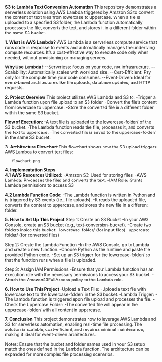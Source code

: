  **S3 to Lambda Text Conversion Automation**
This repository demonstrates a serverless solution using AWS Lambda triggered by Amazon S3 to convert the content of text files from lowercase to uppercase. When a file is uploaded to a specified S3 folder, the Lambda function automatically processes the file, converts the text, and stores it in a different folder within the same S3 bucket.


**1. What is AWS Lambda?**
AWS Lambda is a serverless compute service that runs code in response to events and automatically manages the underlying compute resources. It’s a cost-effective way to execute code only when needed, without provisioning or managing servers.

**Why Use Lambda?**
--Serverless: Focus on your code, not infrastructure.
--Scalability: Automatically scales with workload size.
--Cost-Efficient: Pay only for the compute time your code consumes.
--Event-Driven: Ideal for event-based architectures like file uploads, database updates, and HTTP requests.


**2. Project Overview**
This project utilizes AWS Lambda and S3 to:
-Trigger a Lambda function upon file upload to an S3 folder.
-Convert the file’s content from lowercase to uppercase.
-Store the converted file in a different folder within the same S3 bucket.

**Flow of Execution:**
-A text file is uploaded to the lowercase-folder/ of the S3 bucket.
-The Lambda function reads the file, processes it, and converts the text to uppercase.
-The converted file is saved to the uppercase-folder/ in the same S3 bucket.


**3. Architecture Flowchart**
   This flowchart shows how the S3 upload triggers AWS Lambda to convert text files:

       flowchart.png


**4. Implementation Steps**  
**4.1 AWS Resources Utilized:**
-Amazon S3: Used for storing files.
-AWS Lambda: Processes the files and converts the text.
-IAM Role: Grants Lambda permissions to access S3.

**4.2 Lambda Function Code:**
-The Lambda function is written in Python and is triggered by S3 events (i.e., file uploads). 
-It reads the uploaded file, converts the content to uppercase, and stores the new file in a different folder.


**5. How to Set Up This Project**
Step 1: Create an S3 Bucket
-In your AWS Console, create an S3 bucket (e.g., text-conversion-bucket).
-Create two folders inside this bucket:
-lowercase-folder/ (for input files)
-uppercase-folder/ (for converted files)

Step 2: Create the Lambda Function
-In the AWS Console, go to Lambda and create a new function.
-Choose Python as the runtime and paste the provided Python code.
-Set up an S3 trigger for the lowercase-folder/ so that the function runs when a file is uploaded.

Step 3: Assign IAM Permissions
-Ensure that your Lambda function has an execution role with the necessary permissions to access your S3 bucket.
-Attach the AmazonS3FullAccess policy to the Lambda role.


**6. How to Use This Project**
-Upload a Text File:
-Upload a text file with lowercase text to the lowercase-folder/ in the S3 bucket.
-Lambda Trigger:
-The Lambda function is triggered upon file upload and processes the file.
-Check the Uppercase Folder:
-The converted file will appear in the uppercase-folder/ with all content in uppercase.


**7. Conclusion**
This project demonstrates how to leverage AWS Lambda and S3 for serverless automation, enabling real-time file processing. The solution is scalable, cost-efficient, and requires minimal maintenance, making it ideal for event-driven architectures.


Notes:
Ensure that the bucket and folder names used in your S3 setup match the ones defined in the Lambda function.
The architecture can be expanded for more complex file processing scenarios.
